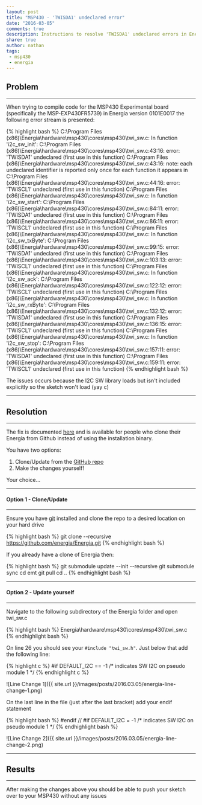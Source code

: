 ```yaml
---
layout: post
title: "MSP430 - 'TWISDA1' undeclared error"
date: "2016-03-05"
comments: true
description: Instructions to resolve 'TWISDA1' undeclared errors in Energia 17
share: true
author: nathan
tags:
 - msp430
 - energia
---
```


## Problem

***

When trying to compile code for the MSP430 Experimental board (specifically the MSP-EXP430FR5739) in Energia version 0101E0017 the following error stream is presented:

{% highlight bash %}
C:\Program Files (x86)\Energia\hardware\msp430\cores\msp430\twi_sw.c: In function 'i2c_sw_init':
C:\Program Files (x86)\Energia\hardware\msp430\cores\msp430\twi_sw.c:43:16: error: 'TWISDA1' undeclared (first use in this function)
C:\Program Files (x86)\Energia\hardware\msp430\cores\msp430\twi_sw.c:43:16: note: each undeclared identifier is reported only once for each function it appears in
C:\Program Files (x86)\Energia\hardware\msp430\cores\msp430\twi_sw.c:44:16: error: 'TWISCL1' undeclared (first use in this function)
C:\Program Files (x86)\Energia\hardware\msp430\cores\msp430\twi_sw.c: In function 'i2c_sw_start':
C:\Program Files (x86)\Energia\hardware\msp430\cores\msp430\twi_sw.c:84:11: error: 'TWISDA1' undeclared (first use in this function)
C:\Program Files (x86)\Energia\hardware\msp430\cores\msp430\twi_sw.c:86:11: error: 'TWISCL1' undeclared (first use in this function)
C:\Program Files (x86)\Energia\hardware\msp430\cores\msp430\twi_sw.c: In function 'i2c_sw_txByte':
C:\Program Files (x86)\Energia\hardware\msp430\cores\msp430\twi_sw.c:99:15: error: 'TWISDA1' undeclared (first use in this function)
C:\Program Files (x86)\Energia\hardware\msp430\cores\msp430\twi_sw.c:103:13: error: 'TWISCL1' undeclared (first use in this function)
C:\Program Files (x86)\Energia\hardware\msp430\cores\msp430\twi_sw.c: In function 'i2c_sw_ack':
C:\Program Files (x86)\Energia\hardware\msp430\cores\msp430\twi_sw.c:122:12: error: 'TWISCL1' undeclared (first use in this function)
C:\Program Files (x86)\Energia\hardware\msp430\cores\msp430\twi_sw.c: In function 'i2c_sw_rxByte':
C:\Program Files (x86)\Energia\hardware\msp430\cores\msp430\twi_sw.c:132:12: error: 'TWISDA1' undeclared (first use in this function)
C:\Program Files (x86)\Energia\hardware\msp430\cores\msp430\twi_sw.c:136:15: error: 'TWISCL1' undeclared (first use in this function)
C:\Program Files (x86)\Energia\hardware\msp430\cores\msp430\twi_sw.c: In function 'i2c_sw_stop':
C:\Program Files (x86)\Energia\hardware\msp430\cores\msp430\twi_sw.c:157:11: error: 'TWISDA1' undeclared (first use in this function)
C:\Program Files (x86)\Energia\hardware\msp430\cores\msp430\twi_sw.c:159:11: error: 'TWISCL1' undeclared (first use in this function)
{% endhighlight bash %}

The issues occurs because the I2C SW library loads but isn't included explicitly so the sketch won't load (yay c)

***

## Resolution

***

The fix is documented [here](https://github.com/energia/Energia/commit/827e338d22f57e03f21ffb5a064c271498d983b6) and is available for people who clone their Energia from Github instead of using the installation binary.

You have two options:

1. Clone/Update from the [GitHub repo](https://github.com/energia/Energia)
2. Make the changes yourself!

Your choice...

***

#### Option 1 - Clone/Update

***

Ensure you have [git](http://www.git-scm.com/) installed and clone the repo to a desired location on your hard drive

{% highlight bash %}
git clone --recursive https://github.com/energia/Energia.git
{% endhighlight bash %}

If you already have a clone of Energia then:

{% highlight bash %}
git submodule update --init --recursive
git submodule sync
cd emt
git pull
cd ..
{% endhighlight bash %}

***

#### Option 2 - Update yourself

***

Navigate to the following subdirectory of the Energia folder and open twi_sw.c

{% highlight bash %}
Energia\hardware\msp430\cores\msp430\twi_sw.c
{% endhighlight bash %}

On line 26 you should see your `#include "twi_sw.h"`. Just below that add the following line:

{% highlight c %}
#if DEFAULT_I2C == -1 /* indicates SW I2C on pseudo module 1 */
{% endhighlight c %}

![Line Change 1]({{ site.url }}/images/posts/2016.03.05/energia-line-change-1.png)

On the last line in the file (just after the last bracket) add your endif statement

{% highlight bash %}
#endif // #if DEFAULT_I2C = -1 /* indicates SW I2C on pseudo module 1 */
{% endhighlight bash %}

![Line Change 2]({{ site.url }}/images/posts/2016.03.05/energia-line-change-2.png)

***

## Results

***

After making the changes above you should be able to push your sketch over to your MSP430 without any issues
